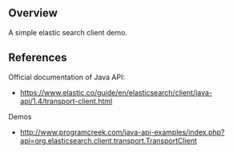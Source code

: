 Overview
--------
A simple elastic search client demo.



References
----------

Official documentation of Java API:
- https://www.elastic.co/guide/en/elasticsearch/client/java-api/1.4/transport-client.html


Demos
- http://www.programcreek.com/java-api-examples/index.php?api=org.elasticsearch.client.transport.TransportClient